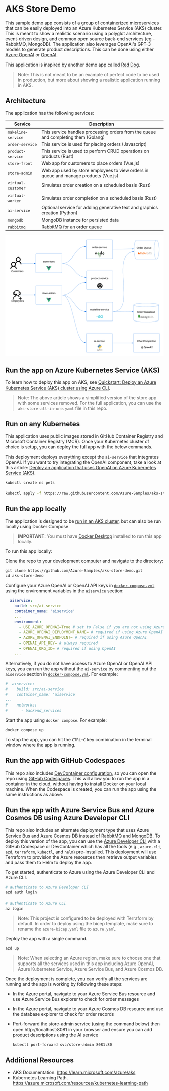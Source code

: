 # AKS Store Demo

This sample demo app consists of a group of containerized microservices that can be easily deployed into an Azure Kubernetes Service (AKS) cluster. This is meant to show a realistic scenario using a polyglot architecture, event-driven design, and common open source back-end services (eg - RabbitMQ, MongoDB). The application also leverages OpenAI's GPT-3 models to generate product descriptions. This can be done using either [Azure OpenAI](https://learn.microsoft.com/azure/ai-services/openai/overview) or [OpenAI](https://openai.com/).

This application is inspired by another demo app called [Red Dog](https://github.com/Azure/reddog-code).

> Note: This is not meant to be an example of perfect code to be used in production, but more about showing a realistic application running in AKS. 

<!-- 
To walk through a quick deployment of this application, see the [AKS Quickstart](https://learn.microsoft.com/azure/aks/learn/quick-kubernetes-deploy-cli).

To walk through a complete experience where this code is packaged into container images, uploaded to Azure Container Registry, and then run in and AKS cluster, see the [AKS Tutorials](https://learn.microsoft.com/azure/aks/tutorial-kubernetes-prepare-app).

 -->

## Architecture

The application has the following services: 

| Service | Description |
| --- | --- |
| `makeline-service` | This service handles processing orders from the queue and completing them (Golang) |
| `order-service` | This service is used for placing orders (Javascript) |
| `product-service` | This service is used to perform CRUD operations on products (Rust) |
| `store-front` | Web app for customers to place orders (Vue.js) |
| `store-admin` | Web app used by store employees to view orders in queue and manage products (Vue.js) | 
| `virtual-customer` | Simulates order creation on a scheduled basis (Rust) |
| `virtual-worker` | Simulates order completion on a scheduled basis (Rust) |
| `ai-service` | Optional service for adding generative text and graphics creation (Python) |
| `mongodb` | MongoDB instance for persisted data |
| `rabbitmq` | RabbitMQ for an order queue |

![Logical Application Architecture Diagram](assets/demo-arch-with-openai.png)

## Run the app on Azure Kubernetes Service (AKS)

To learn how to deploy this app on AKS, see [Quickstart: Deploy an Azure Kubernetes Service (AKS) cluster using Azure CLI](https://learn.microsoft.com/azure/aks/learn/quick-kubernetes-deploy-cli).

> Note: The above article shows a simplified version of the store app with some services removed. For the full application, you can use the `aks-store-all-in-one.yaml` file in this repo.

## Run on any Kubernetes

This application uses public images stored in GitHub Container Registry and Microsoft Container Registry (MCR). Once your Kubernetes cluster of choice is setup, you can deploy the full app with the below commands.

This deployment deploys everything except the `ai-service` that integrates OpenAI. If you want to try integrating the OpenAI component, take a look at this article: [Deploy an application that uses OpenAI on Azure Kubernetes Service (AKS)](https://learn.microsoft.com/azure/aks/open-ai-quickstart?tabs=aoai).

```bash
kubectl create ns pets

kubectl apply -f https://raw.githubusercontent.com/Azure-Samples/aks-store-demo/main/aks-store-all-in-one.yaml -n pets

```

## Run the app locally

The application is designed to be [run in an AKS cluster](#run-the-app-on-aks), but can also be run locally using Docker Compose.

> **IMPORTANT**: You must have [Docker Desktop](https://www.docker.com/products/docker-desktop) installed to run this app locally.

To run this app locally:

Clone the repo to your development computer and navigate to the directory:

```console
git clone https://github.com/Azure-Samples/aks-store-demo.git
cd aks-store-demo
```

Configure your Azure OpenAI or OpenAI API keys in [`docker-compose.yml`](./docker-compose.yml) using the environment variables in the `aiservice` section:

```yaml
  aiservice:
    build: src/ai-service
    container_name: 'aiservice'
    ...
    environment:
      - USE_AZURE_OPENAI=True # set to False if you are not using Azure OpenAI
      - AZURE_OPENAI_DEPLOYMENT_NAME= # required if using Azure OpenAI
      - AZURE_OPENAI_ENDPOINT= # required if using Azure OpenAI
      - OPENAI_API_KEY= # always required
      - OPENAI_ORG_ID= # required if using OpenAI
    ...
```

Alternatively, if you do not have access to Azure OpenAI or OpenAI API keys, you can run the app without the `ai-service` by commenting out the `aiservice` section in [`docker-compose.yml`](./docker-compose.yml). For example:

```yaml
#  aiservice:
#    build: src/ai-service
#    container_name: 'aiservice'
...
#    networks:
#      - backend_services
```

Start the app using `docker compose`. For example:

```bash
docker compose up
```

To stop the app, you can hit the `CTRL+C` key combination in the terminal window where the app is running.

## Run the app with GitHub Codespaces

This repo also includes [DevContainer configuration](./.devcontainer/devcontainer.json), so you can open the repo using [GitHub Codespaces](https://docs.github.com/en/codespaces/overview). This will allow you to run the app in a container in the cloud, without having to install Docker on your local machine. When the Codespace is created, you can run the app using the same instructions as above.

## Run the app with Azure Service Bus and Azure Cosmos DB using Azure Developer CLI

This repo also includes an alternate deployment type that uses Azure Service Bus and Azure Cosmos DB instead of RabbitMQ and MongoDB. To deploy this version of the app, you can use the [Azure Developer CLI](https://learn.microsoft.com/azure/developer/azure-developer-cli/overview) with a GitHub Codespace or DevContainer which has all the tools (e.g., `azure-cli`, `azd`, `terraform`, `kubectl`, and `helm`) pre-installed. This deployment will use Terraform to provision the Azure resources then retrieve output variables and pass them to Helm to deploy the app.

To get started, authenticate to Azure using the Azure Developer CLI and Azure CLI.

```bash
# authenticate to Azure Developer CLI
azd auth login

# authenticate to Azure CLI
az login
```

> Note: This project is configured to be deployed with Terraform by default. In order to deploy using the bicep template, make sure to rename the `azure-bicep.yaml` file to `azure.yaml`.

Deploy the app with a single command.

```bash
azd up
```

> Note: When selecting an Azure region, make sure to choose one that supports all the services used in this app including Azure OpenAI, Azure Kubernetes Service, Azure Service Bus, and Azure Cosmos DB.

Once the deployment is complete, you can verify all the services are running and the app is working by following these steps:

- In the Azure portal, navigate to your Azure Service Bus resource and use Azure Service Bus explorer to check for order messages
- In the Azure portal, navigate to your Azure Cosmos DB resource and use the database explorer to check for order records
- Port-forward the store-admin service (using the command below) then open http://localhost:8081 in your browser and ensure you can add product descriptions using the AI service

  ```bash
  kubectl port-forward svc/store-admin 8081:80
  ```

## Additional Resources

- AKS Documentation. https://learn.microsoft.com/azure/aks
- Kubernetes Learning Path. https://azure.microsoft.com/resources/kubernetes-learning-path 
